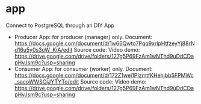 # app
Connect to PostgreSQL through an DIY App
- Producer App: for producer (manager) only.
Document: https://docs.google.com/document/d/1w66Qwto7Pqq9xrlpHtfzeyYj88rNd16u5y0s3oW_KiA/edit
Source code:
Video demo: https://drive.google.com/drive/folders/127g5P69FzAm1wNThd9uDdCDapHvJsm9c?usp=sharing
- Consumer App: for consumer (worker) only.
Document:
https://docs.google.com/document/d/172Z1wei1PIzmtfKHehjbb5FPMWc_sacoWWSCjJYTYTo/edit
Source code:
Video demo:
https://drive.google.com/drive/folders/127g5P69FzAm1wNThd9uDdCDapHvJsm9c?usp=sharing
